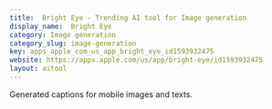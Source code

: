 ```yaml
---
title:  Bright Eye - Trending AI tool for Image generation
display_name:  Bright Eye
category: Image generation
category_slug: image-generation
key: apps_apple_com_us_app_bright_eye_id1593932475
website: https://apps.apple.com/us/app/bright-eye/id1593932475
layout: aitool
---
```


Generated captions for mobile images and texts.
